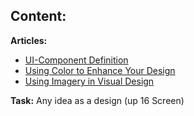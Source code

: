 ## Content:

 **Articles:**
- [UI-Component Definition](https://www.nngroup.com/articles/cards-component/)
- [Using Color to Enhance Your Design](nngroup.com/articles/color-enhance-design/)
- [Using Imagery in Visual Design](nngroup.com/articles/imagery-in-visual-design/)


 **Task:**
 Any idea as a design (up 16 Screen)


